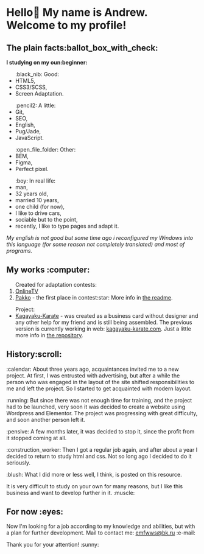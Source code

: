 <h1>Hello👋 My name is Andrew. Welcome to my profile!</h1>
<h2>The plain facts:ballot_box_with_check:</h2>
<p><b>I studying on my oun:beginner:</b></p>
<ul>
    :black_nib: Good:
    <li>HTML5,</li>
    <li>CSS3/SCSS,</li>
    <li>Screen Adaptation.</li>
</ul>
<ul>
    :pencil2: A little:
    <li>Git,</li>
    <li>SEO,</li>
    <li>English,</li>
    <li>Pug/Jade,</li>
    <li>JavaScript.</li>
</ul>
<ul>
    :open_file_folder: Other:
    <li>BEM,</li>
    <li>Figma,</li>
    <li>Perfect pixel.</li>
</ul>
<ul>
    :boy: In real life:
    <li>man,</li>
    <li>32 years old,</li>
    <li>married 10 years,</li>
    <li>one child (for now),</li>
    <li>I like to drive cars,</li>
    <li>sociable but to the point,</li>
    <li>recently, I like to type pages and adapt it.</li>
</ul>
<p><i>My english is not good but some time ago i reconfigured my Windows into this language (for some reason not completely translated) and most of programs.</i></p>

<h2>My works :computer:</h2>
<ol>
    Created for adaptation contests:
    <li><a href="https://htmlpreview.github.io/?https://github.com/Anodoree/OnlineTV/blob/main/src/index.html">OnlineTV</a></li>
    <li><a href="https://anodoree.github.io/Pakko/">Pakko</a> - the first place in contest:star: More info in <a href="https://github.com/Anodoree/Pakko">the readme</a>.</li>
</ol>
<ul>
    Project:
    <li><a href="https://anodoree.github.io/Kagayaku-Karate/">Kagayaku-Karate</a> - was created as a business card without designer and any other help for my friend and is still being assembled. The previous version is currently working in web: <a href="https://kagayaku-karate.com/" target="_blank" rel="noopener">kagayaku-karate.com</a>. Just a little more info in <a href="https://github.com/Anodoree/Kagayaku-Karate">the repository</a>.</li>
</ul>

<h2>History:scroll:</h2>
<p>:calendar: About three years ago, acquaintances invited me to a new project. At first, I was entrusted with advertising, but after a while the person who was engaged in the layout of the site shifted responsibilities to me and left the project. So I started to get acquainted with modern layout.</p>
<p>:running: But since there was not enough time for training, and the project had to be launched, very soon it was decided to create a website using Wordpress and Elementor. The project was progressing with great difficulty, and soon another person left it.</p>
<p>:pensive: A few months later, it was decided to stop it, since the profit from it stopped coming at all.</p>
<p>:construction_worker: Then I got a regular job again, and after about a year I decided to return to study html and css. Not so long ago I decided to do it seriously.</p>
<p>:blush: What I did more or less well, I think, is posted on this resource.</p>
<p>It is very difficult to study on your own for many reasons, but I like this business and want to develop further in it. :muscle:</p>

<h2>For now :eyes:</h2>
<p>Now I'm looking for a job according to my knowledge and abilities, but with a plan for further development. Mail to contact me: <a href="mailto:emfwws@bk.ru">emfwws@bk.ru</a> :e-mail:</p>

<p>Thank you for your attention! :sunny:</p>

<!--
**Anodoree/Anodoree** is a ✨ _special_ ✨ repository because its `README.md` (this file) appears on your GitHub profile.

Here are some ideas to get you started:

- 🔭 I’m currently working on ...
- 🌱 I’m currently learning ...
- 👯 I’m looking to collaborate on ...
- 🤔 I’m looking for help with ...
- 💬 Ask me about ...
- 📫 How to reach me: ...
- 😄 Pronouns: ...
- ⚡ Fun fact: ...
-->
